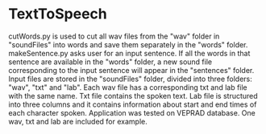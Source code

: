 # TextToSpeech

cutWords.py is used to cut all wav files from the "wav" folder in "soundFiles" into words and save them separately in the "words" folder.
makeSentence.py asks user for an input sentence. If all the words in that sentence are available in the "words" folder, a new sound file corresponding to the input sentence will appear in the "sentences" folder.
Input files are stored in the "soundFiles" folder, divided into three folders: "wav", "txt" and "lab". Each wav file has a corresponding txt and lab file with the same name. 
Txt file contains the spoken text. 
Lab file is structured into three columns and it contains information about start and end times of each character spoken.
Application was tested on VEPRAD database. One wav, txt and lab are included for example.
